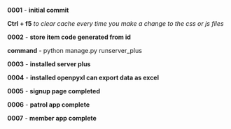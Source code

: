 **0001** - **initial commit**</br>

**Ctrl + f5** *to clear cache every time you make a change to the css or js files*</br>

**0002** - **store item code generated from id**</br>

**command** - python manage.py runserver_plus</br>

**0003** - **installed server plus**</br>

**0004** - **installed openpyxl can export data as excel**</br>

**0005** - **signup page completed**</br>

**0006** - **patrol app complete**</br>

**0007** - **member app complete**</br>
